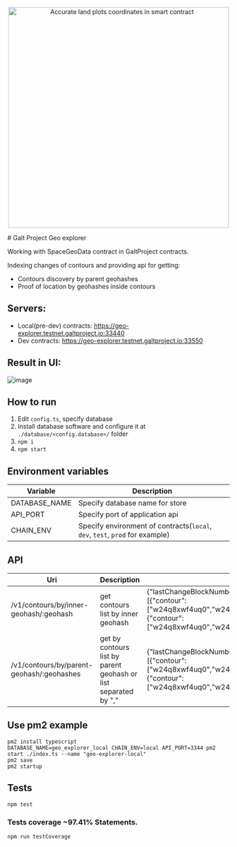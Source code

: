 <p align="center"> <img src="https://raw.githubusercontent.com/galtproject/galtproject-docs/master/images/Artboard7.png" alt="Accurate land plots coordinates in smart contract" width="500"/></p>
# Galt Project Geo explorer

Working with SpaceGeoData contract in GaltProject contracts.

Indexing changes of contours and providing api for getting:
- Contours discovery by parent geohashes
- Proof of location by geohashes inside contours

## Servers:

- Local(pre-dev) contracts: https://geo-explorer.testnet.galtproject.io:33440
- Dev contracts: https://geo-explorer.testnet.galtproject.io:33550

## Result in UI:
![image](https://user-images.githubusercontent.com/4842007/65043644-982f5180-d95b-11e9-8ded-e71c99c2aee9.png)

## How to run

1. Edit `config.ts`, specify database
2. Install database software and configure it at `./database/<config.database>/` folder
3. `npm i`
4. `npm start`

## Environment variables

| Variable | Description |
|-----|-------------|
| DATABASE_NAME | Specify database name for store |
| API_PORT | Specify port of application api  |
| CHAIN_ENV | Specify environment of contracts(`local`, `dev`, `test`, `prod` for example)  |

## API

| Uri | Description | Output example |
|-----|-------------|----------------|
| /v1/contours/by/inner-geohash/:geohash | get contours list by inner geohash | {"lastChangeBlockNumber":"965112","currentBlockNumber":965114,"data":[{"contour":["w24q8xwf4uq0","w24q8xwfjuk0","w24q8xwfvfk0","w24q8xwfffq0"],"tokenId":"1"},{"contour":["w24q8xwf4uq0","w24q8xwfjuk0","w24q8xwfvfk0","w24q8xwfffq0"],"tokenId":"2"}]} |
| /v1/contours/by/parent-geohash/:geohashes | get by contours list by parent geohash or list separated by "," | {"lastChangeBlockNumber":"965112","currentBlockNumber":965114,"data":[{"contour":["w24q8xwf4uq0","w24q8xwfjuk0","w24q8xwfvfk0","w24q8xwfffq0"],"tokenId":"1"},{"contour":["w24q8xwf4uq0","w24q8xwfjuk0","w24q8xwfvfk0","w24q8xwfffq0"],"tokenId":"2"}]} |


## Use pm2 example
```
pm2 install typescript
DATABASE_NAME=geo_explorer_local CHAIN_ENV=local API_PORT=3344 pm2 start ./index.ts --name "geo-explorer-local"
pm2 save
pm2 startup
```

##  Tests
```
npm test
```

### Tests coverage ~97.41% Statements.
```
npm run testCoverage
```

